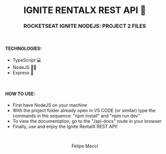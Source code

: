 <h1 align="center">IGNITE RENTALX REST API 🚗</h1>
<h3 align="center">ROCKETSEAT IGNITE NODEJS: PROJECT 2 FILES</h3>

<br />

#### TECHNOLOGIES:
- TypeScript 💻
- NodeJS 🐱‍👤
- Express 🔗

<br />

#### HOW TO USE:
* First have NodeJS on your machine
* With the project folder already open in VS CODE (or similar) type the commands in the sequence: "npm install" and "npm run dev"
* To view the documentation, go to the "/api-docs" route in your browser
* Finally, use and enjoy the Ignite RentalX REST API!

<br />

<p align="center">Felipe Macci</p>